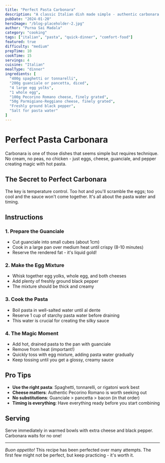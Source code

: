 ```yaml
---
title: "Perfect Pasta Carbonara"
description: "A classic Italian dish made simple - authentic carbonara with eggs, cheese, and guanciale"
pubDate: "2024-01-20"
heroImage: "/blog-placeholder-2.jpg"
author: "Purna Sai Madala"
category: "cooking"
tags: ["italian", "pasta", "quick-dinner", "comfort-food"]
featured: true
difficulty: "medium"
prepTime: 10
cookTime: 15
servings: 4
cuisine: "Italian"
mealType: "dinner"
ingredients: [
  "400g spaghetti or tonnarelli",
  "200g guanciale or pancetta, diced",
  "4 large egg yolks",
  "1 whole egg",
  "100g Pecorino Romano cheese, finely grated",
  "50g Parmigiano-Reggiano cheese, finely grated",
  "Freshly ground black pepper",
  "Salt for pasta water"
]
---
```


# Perfect Pasta Carbonara

Carbonara is one of those dishes that seems simple but requires technique. No cream, no peas, no chicken - just eggs, cheese, guanciale, and pepper creating magic with hot pasta.

## The Secret to Perfect Carbonara

The key is temperature control. Too hot and you'll scramble the eggs; too cool and the sauce won't come together. It's all about the pasta water and timing.

## Instructions

### 1. Prepare the Guanciale
- Cut guanciale into small cubes (about 1cm)
- Cook in a large pan over medium heat until crispy (8-10 minutes)
- Reserve the rendered fat - it's liquid gold!

### 2. Make the Egg Mixture
- Whisk together egg yolks, whole egg, and both cheeses
- Add plenty of freshly ground black pepper
- The mixture should be thick and creamy

### 3. Cook the Pasta
- Boil pasta in well-salted water until al dente
- Reserve 1 cup of starchy pasta water before draining
- This water is crucial for creating the silky sauce

### 4. The Magic Moment
- Add hot, drained pasta to the pan with guanciale
- Remove from heat (important!)
- Quickly toss with egg mixture, adding pasta water gradually
- Keep tossing until you get a glossy, creamy sauce

## Pro Tips

- **Use the right pasta**: Spaghetti, tonnarelli, or rigatoni work best
- **Cheese matters**: Authentic Pecorino Romano is worth seeking out
- **No substitutions**: Guanciale > pancetta > bacon (in that order)
- **Timing is everything**: Have everything ready before you start combining

## Serving

Serve immediately in warmed bowls with extra cheese and black pepper. Carbonara waits for no one!

---

*Buon appetito!* This recipe has been perfected over many attempts. The first few might not be perfect, but keep practicing - it's worth it. 